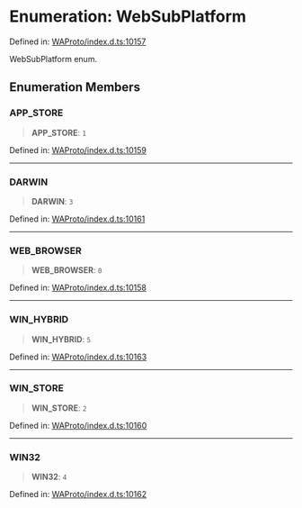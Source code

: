 # Enumeration: WebSubPlatform

Defined in: [WAProto/index.d.ts:10157](https://github.com/Fokusdotid/bail/blob/a029a4f9908cd3806112e8438f5a31dda1376b84/WAProto/index.d.ts#L10157)

WebSubPlatform enum.

## Enumeration Members

### APP\_STORE

> **APP\_STORE**: `1`

Defined in: [WAProto/index.d.ts:10159](https://github.com/Fokusdotid/bail/blob/a029a4f9908cd3806112e8438f5a31dda1376b84/WAProto/index.d.ts#L10159)

***

### DARWIN

> **DARWIN**: `3`

Defined in: [WAProto/index.d.ts:10161](https://github.com/Fokusdotid/bail/blob/a029a4f9908cd3806112e8438f5a31dda1376b84/WAProto/index.d.ts#L10161)

***

### WEB\_BROWSER

> **WEB\_BROWSER**: `0`

Defined in: [WAProto/index.d.ts:10158](https://github.com/Fokusdotid/bail/blob/a029a4f9908cd3806112e8438f5a31dda1376b84/WAProto/index.d.ts#L10158)

***

### WIN\_HYBRID

> **WIN\_HYBRID**: `5`

Defined in: [WAProto/index.d.ts:10163](https://github.com/Fokusdotid/bail/blob/a029a4f9908cd3806112e8438f5a31dda1376b84/WAProto/index.d.ts#L10163)

***

### WIN\_STORE

> **WIN\_STORE**: `2`

Defined in: [WAProto/index.d.ts:10160](https://github.com/Fokusdotid/bail/blob/a029a4f9908cd3806112e8438f5a31dda1376b84/WAProto/index.d.ts#L10160)

***

### WIN32

> **WIN32**: `4`

Defined in: [WAProto/index.d.ts:10162](https://github.com/Fokusdotid/bail/blob/a029a4f9908cd3806112e8438f5a31dda1376b84/WAProto/index.d.ts#L10162)

